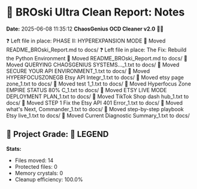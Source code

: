 # 🧹 BROski Ultra Clean Report: Notes
**Date:** 2025-06-08 11:35:12
**ChaosGenius OCD Cleaner v2.0** 🧠💜

❓ Left file in place: PHASE II: HYPEREXPANSION MODE
📁 Moved README_BROski_Report.md to docs/
❓ Left file in place: The Fix: Rebuild the Python Environment
📁 Moved README_BROski_Report.md to docs/
📁 Moved QUERYING CHAOSGENIUS SYSTEMS..._1.txt to docs/
📁 Moved SECURE YOUR API ENVIRONMENT_1.txt to docs/
📁 Moved HYPERFOCUSZONEGB Etsy API Integr_1.txt to docs/
📁 Moved etsy page zone_1.txt to docs/
📁 Moved test 1_1.txt to docs/
📁 Moved Hyperfocus Zone EMPIRE STATUS 80% C_1.txt to docs/
📁 Moved ETSY LIVE MODE DEPLOYMENT PLAN_1.txt to docs/
📁 Moved TikTok Shop dash hub_1.txt to docs/
📁 Moved STEP 1 Fix the Etsy API 401 Error_1.txt to docs/
📁 Moved what's Next, Commander_1.txt to docs/
📁 Moved step-by-step playbook Etsy live_1.txt to docs/
📁 Moved Current Diagnostic Summary_1.txt to docs/

## 🧠 Project Grade: 💯 LEGEND
**Stats:**
- Files moved: 14
- Protected files: 0
- Memory crystals: 0
- Cleanup efficiency: 100.0%